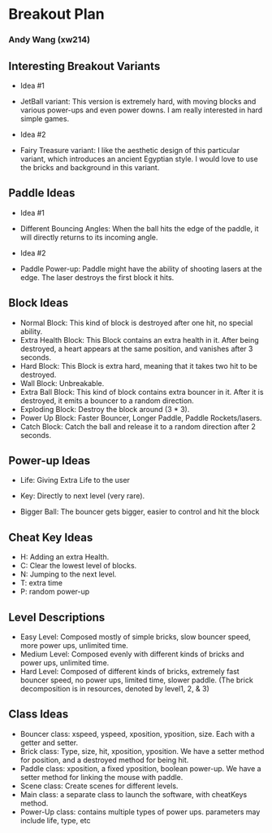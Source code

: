 # Breakout Plan
### Andy Wang (xw214)

## Interesting Breakout Variants

 * Idea #1
 * JetBall variant: This version is extremely hard, with moving blocks and various power-ups and even power
   downs. I am really interested in hard simple games.

 * Idea #2
 * Fairy Treasure variant: I like the aesthetic design of this particular variant, which
   introduces an ancient Egyptian style. I would love to use the bricks and background in this variant.



## Paddle Ideas

 * Idea #1
 * Different Bouncing Angles: When the ball hits the edge of the paddle, it will directly
   returns to its incoming angle.

 * Idea #2
 * Paddle Power-up: Paddle might have the ability of shooting lasers at the edge. The laser destroys
   the first block it hits.


## Block Ideas

 *  Normal Block: This kind of block is destroyed after one hit, no special ability. 
 * Extra Health Block: This Block contains an extra health in it. After being
   destroyed, a heart appears at the same position, and vanishes after 3 seconds. 
 * Hard Block: This Block is extra hard, meaning that it takes two hit to be destroyed. 
 * Wall Block: Unbreakable. 
 * Extra Ball Block: This kind of block contains extra bouncer in it. After it is destroyed, it emits
   a bouncer to a random direction. 
 * Exploding Block: Destroy the block around (3 * 3). 
 * Power Up Block: Faster Bouncer, Longer Paddle, Paddle Rockets/lasers.
 * Catch Block: Catch the ball and release it to a random direction after 2 seconds.


## Power-up Ideas

 * Life: Giving Extra Life to the user

 * Key: Directly to next level (very rare).

 * Bigger Ball: The bouncer gets bigger, easier to control and hit the block


## Cheat Key Ideas

 * H: Adding an extra Health. 
 * C: Clear the lowest level of blocks. 
 * N: Jumping to the next level. 
 * T: extra time 
 * P: random power-up


## Level Descriptions

 * Easy Level: Composed mostly of simple bricks, slow bouncer speed, more power ups, unlimited time. 
 * Medium Level: Composed evenly with different kinds of bricks and power ups, unlimited time. 
 * Hard Level: Composed of different kinds of bricks, extremely fast bouncer speed, no power ups, limited time, slower paddle.
   (The brick decomposition is in resources, denoted by level1, 2, & 3)



## Class Ideas

 * Bouncer class: xspeed, yspeed, xposition, yposition, size. Each with a getter and setter. 
 * Brick class: Type, size, hit, xposition, yposition. We have a setter method for position, and a destroyed method for being hit. 
 * Paddle class: xposition, a fixed yposition, boolean power-up. We have a setter method for linking the mouse with paddle. 
 * Scene class: Create scenes for different levels. 
 * Main class: a separate class to launch the software, with cheatKeys method. 
 * Power-Up class: contains multiple types of power ups. parameters may include life, type, etc


